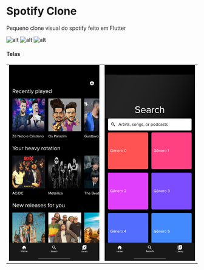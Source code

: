 # Spotify Clone
Pequeno clone visual do spotify feito em Flutter

![alt](https://img.shields.io/github/issues/netodeolino/spotify_clone.svg)
![alt](https://img.shields.io/github/forks/netodeolino/spotify_clone.svg)
![alt](https://img.shields.io/github/stars/netodeolino/spotify_clone.svg)


#### Telas
<table style={border:"none"}><tr><td><img src="https://raw.githubusercontent.com/netodeolino/spotify_clone/master/prints/home.png" alt="Home"/></td><td><img src="https://raw.githubusercontent.com/netodeolino/spotify_clone/master/prints/search.png" alt="Search"/></td></tr></table>
